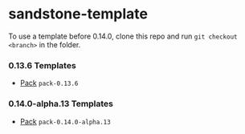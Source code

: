 # sandstone-template

To use a template before 0.14.0, clone this repo and run `git checkout <branch>` in the folder.

### 0.13.6 Templates
- [Pack](https://github.com/sandstone-mc/sandstone-template/tree/pack-0.13.6) `pack-0.13.6`

### 0.14.0-alpha.13 Templates
- [Pack](https://github.com/sandstone-mc/sandstone-template/tree/pack-0.14.0-alpha.13) `pack-0.14.0-alpha.13`
